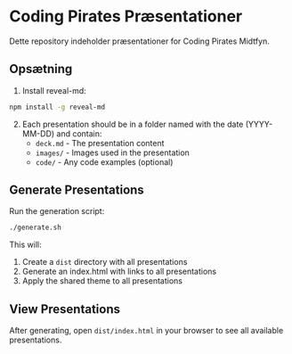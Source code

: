 # Coding Pirates Præsentationer

Dette repository indeholder præsentationer for Coding Pirates Midtfyn.

## Opsætning

1. Install reveal-md:
```bash
npm install -g reveal-md
```

2. Each presentation should be in a folder named with the date (YYYY-MM-DD) and contain:
   - `deck.md` - The presentation content
   - `images/` - Images used in the presentation
   - `code/` - Any code examples (optional)

## Generate Presentations

Run the generation script:
```bash
./generate.sh
```

This will:
1. Create a `dist` directory with all presentations
2. Generate an index.html with links to all presentations
3. Apply the shared theme to all presentations

## View Presentations

After generating, open `dist/index.html` in your browser to see all available presentations.